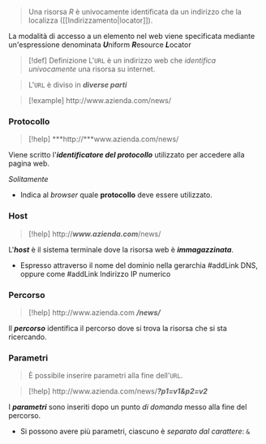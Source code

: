>Una risorsa $R$ è univocamente identificata da un indirizzo che la localizza ([[Indirizzamento|locator]]).

La modalità di accesso a un elemento nel web viene specificata mediante un'espressione denominata ***U***niform ***R***esource ***L***ocator


>[!def] Definizione
>L'`URL` è un indirizzo web che *identifica univocamente* una risorsa su internet.

>L'`URL` è diviso in ***diverse parti***

>[!example] http\:\/\/www\.azienda\.com/news/

### Protocollo
>[!help] ***http\:\/\/***www\.azienda\.com/news/

Viene scritto l'***identificatore del protocollo*** utilizzato per accedere alla pagina web.

*Solitamente*
- Indica al *browser* quale **protocollo** deve essere utilizzato.

### Host
>[!help] http\:\/\/***www\.azienda\.com***/news/

L'***host*** è il sistema terminale dove la risorsa web è ***immagazzinata***.
- Espresso attraverso il nome del dominio nella gerarchia #addLink DNS, oppure come #addLink Indirizzo IP numerico

### Percorso
>[!help] http\:\/\/www\.azienda\.com ***/news/***

Il ***percorso*** identifica il percorso dove si trova la risorsa che si sta ricercando.

### Parametri
>È possibile inserire parametri alla fine dell'`URL`.

>[!help] http\:\/\/www\.azienda\.com/news/***?p1=v1&p2=v2***

I ***parametri*** sono inseriti dopo un punto *di domanda* messo alla fine del percorso.
- Si possono avere più parametri, ciascuno è *separato dal carattere*: `&`
